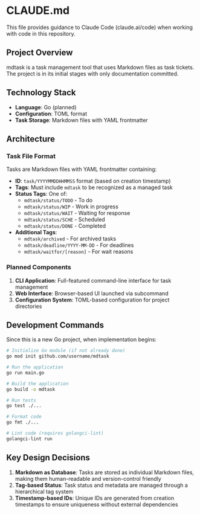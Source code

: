 # CLAUDE.md

This file provides guidance to Claude Code (claude.ai/code) when working with code in this repository.

## Project Overview

mdtask is a task management tool that uses Markdown files as task tickets. The project is in its initial stages with only documentation committed.

## Technology Stack

- **Language**: Go (planned)
- **Configuration**: TOML format
- **Task Storage**: Markdown files with YAML frontmatter

## Architecture

### Task File Format

Tasks are Markdown files with YAML frontmatter containing:
- **ID**: `task/YYYYMMDDHHMMSS` format (based on creation timestamp)
- **Tags**: Must include `mdtask` to be recognized as a managed task
- **Status Tags**: One of:
  - `mdtask/status/TODO` - To do
  - `mdtask/status/WIP` - Work in progress
  - `mdtask/status/WAIT` - Waiting for response
  - `mdtask/status/SCHE` - Scheduled
  - `mdtask/status/DONE` - Completed
- **Additional Tags**:
  - `mdtask/archived` - For archived tasks
  - `mdtask/deadline/YYYY-MM-DD` - For deadlines
  - `mdtask/waitfor/[reason]` - For wait reasons

### Planned Components

1. **CLI Application**: Full-featured command-line interface for task management
2. **Web Interface**: Browser-based UI launched via subcommand
3. **Configuration System**: TOML-based configuration for project directories

## Development Commands

Since this is a new Go project, when implementation begins:

```bash
# Initialize Go module (if not already done)
go mod init github.com/username/mdtask

# Run the application
go run main.go

# Build the application
go build -o mdtask

# Run tests
go test ./...

# Format code
go fmt ./...

# Lint code (requires golangci-lint)
golangci-lint run
```

## Key Design Decisions

1. **Markdown as Database**: Tasks are stored as individual Markdown files, making them human-readable and version-control friendly
2. **Tag-based Status**: Task status and metadata are managed through a hierarchical tag system
3. **Timestamp-based IDs**: Unique IDs are generated from creation timestamps to ensure uniqueness without external dependencies